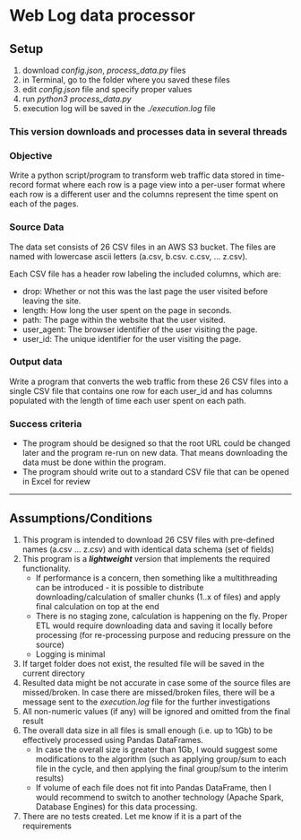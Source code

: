 # Web Log data processor

## Setup
1. download *config.json*, *process_data.py* files
2. in Terminal, go to the folder where you saved these files
3. edit *config.json* file and specify proper values
4. run *python3 process_data.py*
5. execution log will be saved in the *./execution.log* file

### **This version downloads and processes data in several threads**

### Objective
Write a python script/program to transform web traffic data stored in time-record format where
each row is a page view into a per-user format where each row is a different user and the
columns represent the time spent on each of the pages.

### Source Data
The data set consists of 26 CSV files in an AWS S3 bucket. The files are named with lowercase
ascii letters (a.csv, b.csv. c.csv, … z.csv).

Each CSV file has a header row labeling the included columns, which are:  
* drop: Whether or not this was the last page the user visited before leaving the site.  
* length: How long the user spent on the page in seconds.  
* path: The page within the website that the user visited.  
* user_agent: The browser identifier of the user visiting the page.  
* user_id: The unique identifier for the user visiting the page.  

### Output data

Write a program that converts the web traffic from these 26 CSV files into a single CSV file that
contains one row for each user_id and has columns populated with the length of time each user
spent on each path. 

### Success criteria

* The program should be designed so that the root URL could be changed later and the program re-run on new data. That means downloading the data must be done within the program.
* The program should write out to a standard CSV file that can be opened in Excel for review

-------

## Assumptions/Conditions

1. This program is intended to download 26 CSV files with pre-defined names (a.csv ... z.csv) and with identical data schema (set of fields)
2. This program is a ***lightweight*** version that implements the required functionality.
   * If performance is a concern, then something like a multithreading can be introduced - it is possible to distribute downloading/calculation of smaller chunks (1..x of files) and apply final calculation on top at the end
   * There is no staging zone, calculation is happening on the fly. Proper ETL would require downloading data and saving it locally before processing (for re-processing purpose and reducing pressure on the source)
   * Logging is minimal
3. If target folder does not exist, the resulted file will be saved in the current directory
4. Resulted data might be not accurate in case some of the source files are missed/broken. In case there are missed/broken files, there will be a message sent to the _execution.log_ file for the further investigations
5. All non-numeric values (if any) will be ignored and omitted from the final result
6. The overall data size in all files is small enough (i.e. up to 1Gb) to be effectively processed using Pandas DataFrames.
   * In case the overall size is greater than 1Gb, I would suggest some modifications to the algorithm (such as applying group/sum to each file in the cycle, and then applying the final group/sum to the interim results)
   * If volume of each file does not fit into Pandas DataFrame, then I would recommend to switch to another technology (Apache Spark, Database Engines) for this data processing.
7. There are no tests created. Let me know if it is a part of the requirements
